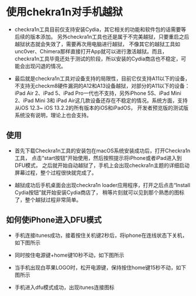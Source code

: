 # 使用chekra1n对手机越狱

* checkra1n工具目前仅支持安装Cydia，其它相关的功能和软件包的话需要等后续的版本添加。
另外checkra1n工具也还是属于不完美越狱，只要重启之后越狱状态就会失效了，需要再次用电脑进行越狱，
不像其它的越狱工具如unc0ver、Chimera那样直接打开App就可以进行激活越狱。而且，
checkra1n工具毕竟还处于测试的阶段，所以安装的Cydia商店也不稳定，可能会出现闪退的情况。

* 最后就是checkra1n工具对设备支持的局限性，目前它仅支持A11以下的设备，
不支持无checkm8硬件漏洞的A12和A13设备越狱，对部分的A11以下的设备：
iPad Air 2、iPad 5、iPad Pro一代也不支持，另外iPhone 5S、iPad Mini 2、iPad Mini 3和
iPad Air这几款设备还存在不稳定的情况。系统方面，支持从iOS 12.3~ iOS 13.2.2的所有版本的iOS和iPadOS，
开发者预览版的测试版系统没有说明，理论上也会支持。


## 使用

* 首先下载Checkra1n工具的安装包在macOS系统安装成功后，打开Checkra1n工具，
点击“start按钮”开始使用，然后按照提示将iPhone或者iPad进入到DFU模式，
之后就开始自动越狱了，手机上会出现checkra1n主题的详细启动屏幕过程，整个过程很快就完成了。

* 越狱成功后手机桌面会出现checkra1n loader应用程序，打开之后点击“Install Cydia按钮”就开始安装Cydia商店了，
稍等片刻就可以见到那个熟悉的图标了，整个越狱过程非常简单。


## 如何使iPhone进入DFU模式

* 手机连接itunes成功，接着按住关机键2秒后，将iphone在连线状态下关机，如下图所示

* 同时按住电源键+home键10秒不动，如下图所示

* 当手机出现白苹果LOGO时，松开电源键，保持按住home键15秒不动，如下图所示

* 手机进入dfu模式成功，出现itunes连接图标
